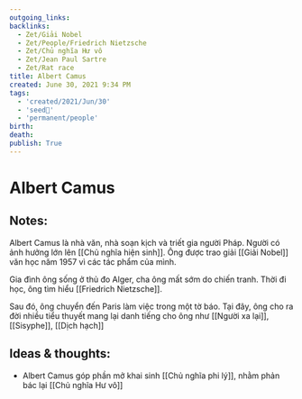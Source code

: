 ```yaml
---
outgoing_links:
backlinks:
  - Zet/Giải Nobel
  - Zet/People/Friedrich Nietzsche
  - Zet/Chủ nghĩa Hư vô
  - Zet/Jean Paul Sartre
  - Zet/Rat race
title: Albert Camus
created: June 30, 2021 9:34 PM
tags:
  - 'created/2021/Jun/30'
  - 'seed🥜'
  - 'permanent/people'
birth: 
death: 
publish: True
---
```

# Albert Camus

## Notes:
Albert Camus là nhà văn, nhà soạn kịch và triết gia người Pháp. Người có ảnh hưởng lớn lên [[Chủ nghĩa hiện sinh]]. Ông được trao giải [[Giải Nobel]] văn học năm 1957 vì các tác phẩm của mình.

Gia đình ông sống ở thủ đo Alger, cha ông mất sớm do chiến tranh. Thời đi học, ông tìm hiểu [[Friedrich Nietzsche]].

Sau đó, ông chuyển đến Paris làm việc trong một tờ báo. Tại đây, ông cho ra đời nhiều tiểu thuyết mang lại danh tiếng cho ông như [[Người xa lại]], [[Sisyphe]], [[Dịch hạch]]

## Ideas & thoughts:
- Albert Camus góp phần mở khai sinh [[Chủ nghĩa phi lý]], nhằm phản bác lại  [[Chủ nghĩa Hư vô]]


